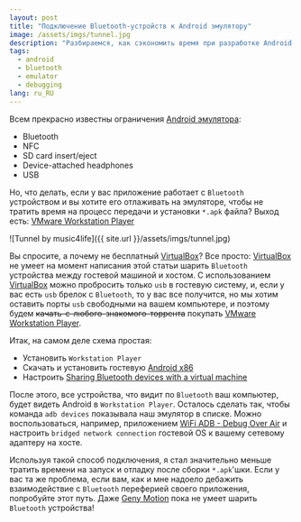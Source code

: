 ```yaml
---
layout: post
title: "Подключение Bluetooth-устройств к Android эмулятору"
image: /assets/imgs/tunnel.jpg
description: "Разбираемся, как сэкономить время при разработке Android приложения с Bluetooth переферией"
tags: 
  - android
  - bluetooth
  - emulator
  - debugging
lang: ru_RU
---
```


Всем прекрасно известны ограничения [Android эмулятора](https://developer.android.com/studio/run/emulator.html):
- Bluetooth
- NFC
- SD card insert/eject
- Device-attached headphones
- USB

Но, что делать, если у вас приложение работает с `Bluetooth` устройством и вы хотите его отлаживать на эмуляторе,
чтобы не тратить время на процесс передачи и установки `*.apk` файла? Выход есть: 
[VMware Workstation Player](https://www.vmware.com/products/workstation-player.html)

![Tunnel by music4life]({{ site.url }}/assets/imgs/tunnel.jpg)
 
Вы спросите, а почему не бесплатный [VirtualBox](https://www.virtualbox.org/)? Все просто: [VirtualBox](https://www.virtualbox.org/)
не умеет на момент написания этой статьи шарить `Bluetooth` устройства между гостевой машиной и хостом. С использованием
[VirtualBox](https://www.virtualbox.org/) можно пробросить только `usb` в гостевую систему, и, если у вас есть `usb` 
брелок с `Bluetooth`, то у вас все получится, но мы хотим оставить порты `usb` свободными на вашем компьютере, и поэтому
будем ~~качать-с-любого-знакомого-торрента~~ покупать [VMware Workstation Player](https://www.vmware.com/products/workstation-player.html).

Итак, на самом деле схема простая:
- Установить `Workstation Player`
- Скачать и установить гостевую [Android x86](http://www.android-x86.org/)
- Настроить [Sharing Bluetooth devices with a virtual machine](https://kb.vmware.com/s/article/2005315)

После этого, все устройства, что видит по `Bluetooth` ваш компьютер, будет видеть Android в `Workstation Player`. 
Осталось сделать так, чтобы команда `adb devices` показывала наш эмулятор в списке. Можно воспользоваться, например,
приложением [WiFi ADB - Debug Over Air](https://play.google.com/store/apps/details?id=com.ttxapps.wifiadb) и настроить
`bridged network connection` гостевой OS к вашему сетевому адаптеру на хосте.

Используя такой способ подключения, я стал значительно меньше тратить времени на запуск и отладку после сборки 
`*.apk`'шки. Если у вас та же проблема, если вам, как и мне надоело дебажить взаимодействие с `Bluetooth` переферией 
своего приложения, попробуйте этот путь. Даже [Geny Motion](https://www.genymotion.com/) пока не умеет шарить `Bluetooth` 
устройства! 

